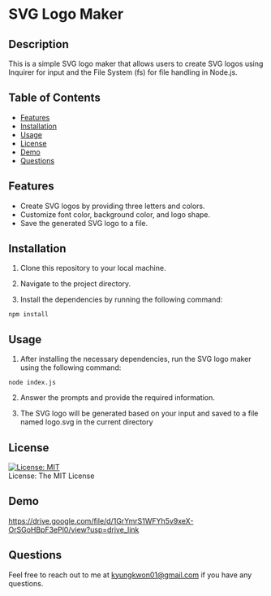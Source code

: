 # SVG Logo Maker

## Description

This is a simple SVG logo maker that allows users to create SVG logos using Inquirer for input and the File System (fs) for file handling in Node.js.

## Table of Contents

-   [Features](#features 'Goto Contact')
-   [Installation](#installation 'Goto Installation')
-   [Usage](#usage 'Goto Usage')
-   [License](#license 'Goto License')
-   [Demo](#demo 'Goto Demo')
-   [Questions](#questions 'Goto Questions')

## Features

-   Create SVG logos by providing three letters and colors.
-   Customize font color, background color, and logo shape.
-   Save the generated SVG logo to a file.

## Installation

1. Clone this repository to your local machine.

2. Navigate to the project directory.

3. Install the dependencies by running the following command:

```
npm install
```

## Usage

1. After installing the necessary dependencies, run the SVG logo maker using the following command:

```
node index.js
```

2. Answer the prompts and provide the required information.

3. The SVG logo will be generated based on your input and saved to a file named logo.svg in the current directory

## License

[![License: MIT](https://img.shields.io/badge/License-MIT-yellow.svg)](https://opensource.org/licenses/MIT)<br>
License: The MIT License

## Demo

https://drive.google.com/file/d/1GrYmrS1WFYh5v9xeX-OrSGoHBpF3ePl0/view?usp=drive_link

## Questions

Feel free to reach out to me at kyungkwon01@gmail.com if you have any questions.
